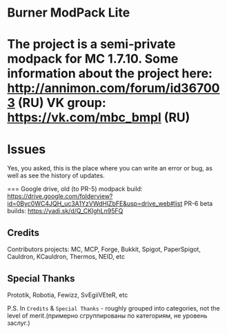 # Burner ModPack Lite
The project is a semi-private modpack for MC 1.7.10.
Some information about the project here:
http://annimon.com/forum/id367003 (RU)
VK group: https://vk.com/mbc_bmpl (RU)
===
# Issues

Yes, you asked, this is the place where you can write an error or bug, as well as see the history of updates.

===
Google drive, old (to PR-5) modpack build:
https://drive.google.com/folderview?id=0Byc0WC4JQH_uc3A1YzVWdHlZbFE&usp=drive_web#list
PR-6 beta builds:
https://yadi.sk/d/Q_CKlghLn95FQ

## Credits
Contributors projects: MC, MCP, Forge, Bukkit, Spigot, PaperSpigot, Cauldron, KCauldron, Thermos, NEID, etc

## Special Thanks
Prototik, Robotia, Fewizz, SvEgiiVEteR, etc

P.S. In `Credits` & `Special Thanks` - roughly grouped into categories, not the level of merit.(примерно сгруппированы по категориям, не уровень заслуг.)